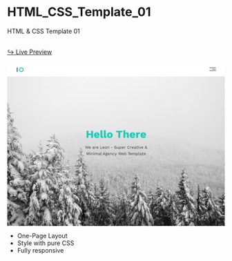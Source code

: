 # HTML_CSS_Template_01
HTML &amp; CSS Template 01

<br/>
<a href="https://issakass.github.io/HTML_CSS_Template_01/">↪ Live Preview</a>
<br/>
<br/>
<img align="center" src="preview.png" alt="Preview Image" />
<br/>

- One-Page Layout
- Style with pure CSS
- Fully responsive
